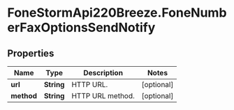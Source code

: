 # FoneStormApi220Breeze.FoneNumberFaxOptionsSendNotify

## Properties
Name | Type | Description | Notes
------------ | ------------- | ------------- | -------------
**url** | **String** | HTTP URL. | [optional] 
**method** | **String** | HTTP URL method. | [optional] 


